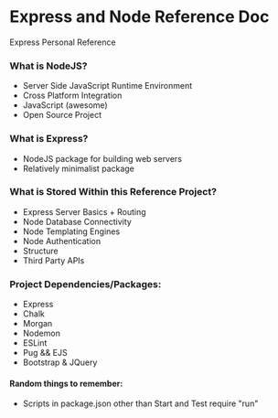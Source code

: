 # Express and Node Reference Doc
Express Personal Reference

### What is NodeJS?
- Server Side JavaScript Runtime Environment  
- Cross Platform Integration
- JavaScript (awesome)
- Open Source Project

### What is Express?
- NodeJS package for building web servers 
- Relatively minimalist package

### What is Stored Within this Reference Project?
- Express Server Basics + Routing
- Node Database Connectivity
- Node Templating Engines
- Node Authentication
- Structure
- Third Party APIs 

### Project Dependencies/Packages:
- Express
- Chalk
- Morgan
- Nodemon
- ESLint
- Pug && EJS
- Bootstrap & JQuery

#### Random things to remember:
- Scripts in package.json other than Start and Test require "run"

